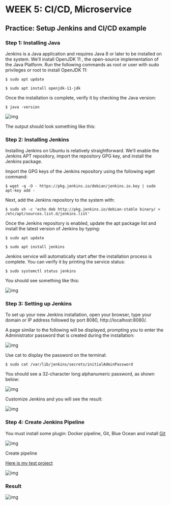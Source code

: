 # WEEK 5: CI/CD, Microservice

## Practice: Setup Jenkins and CI/CD example

### Step 1: Installing Java 

Jenkins is a Java application and requires Java 8 or later to be installed on the system. We’ll install OpenJDK 11 , the open-source implementation of the Java Platform.
Run the following commands as root or user with sudo privileges or root to install OpenJDK 11:

```
$ sudo apt update

$ sudo apt install openjdk-11-jdk
```

Once the installation is complete, verify it by checking the Java version:

```
$ java -version
```

![img](https://github.com/namdbt00/Viettel-Digital-Talent-2021/blob/main/Week5/pic/Screenshot_6.png?raw=true)

The output should look something like this:


### Step 2: Installing Jenkins

Installing Jenkins on Ubuntu is relatively straightforward. We’ll enable the Jenkins APT repository, import the repository GPG key, and install the Jenkins package.

Import the GPG keys of the Jenkins repository using the following wget command:

```
$ wget -q -O - https://pkg.jenkins.io/debian/jenkins.io.key | sudo apt-key add -
```

Next, add the Jenkins repository to the system with:

```
$ sudo sh -c 'echo deb http://pkg.jenkins.io/debian-stable binary/ > /etc/apt/sources.list.d/jenkins.list'
```

Once the Jenkins repository is enabled, update the apt package list and install the latest version of Jenkins by typing:

```
$ sudo apt update

$ sudo apt install jenkins
```

Jenkins service will automatically start after the installation process is complete. You can verify it by printing the service status:

```
$ sudo systemctl status jenkins
```

You should see something like this:

![img](https://github.com/namdbt00/Viettel-Digital-Talent-2021/blob/main/Week5/pic/Screenshot_7.png?raw=true)

### Step 3: Setting up Jenkins

To set up your new Jenkins installation, open your browser, type your domain or IP address followed by port 8080, http://localhost:8080/.

A page similar to the following will be displayed, prompting you to enter the Administrator password that is created during the installation:

![img](https://github.com/namdbt00/Viettel-Digital-Talent-2021/blob/main/Week5/pic/Screenshot_2.png?raw=true)


Use cat to display the password on the terminal:

```
$ sudo cat /var/lib/jenkins/secrets/initialAdminPassword
```

You should see a 32-character long alphanumeric password, as shown below:

![img](https://github.com/namdbt00/Viettel-Digital-Talent-2021/blob/main/Week5/pic/Screenshot_3.png?raw=true)

Customize Jenkins and you will see the result:

![img](https://github.com/namdbt00/Viettel-Digital-Talent-2021/blob/main/Week5/pic/Screenshot_10.png?raw=true)

### Step 4: Create Jenkins Pipeline

You must install some plugin: Docker pipeline, Git, Blue Ocean and install [Git](https://git-scm.com/)

![img](https://github.com/namdbt00/Viettel-Digital-Talent-2021/blob/main/Week5/pic/Screenshot_1.png?raw=true)

Create pipeline

[Here is my test project](https://github.com/namdbt00/tutorial-jenkins-pipeline)

![img](https://github.com/namdbt00/Viettel-Digital-Talent-2021/blob/main/Week5/pic/Screenshot_11.png?raw=true)

### Result

![img](https://github.com/namdbt00/Viettel-Digital-Talent-2021/blob/main/Week5/pic/Screenshot_14.jpg?raw=true)
